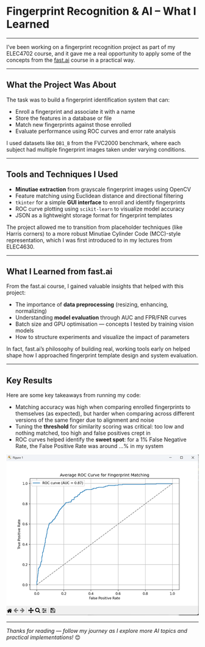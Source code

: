 # Fingerprint Recognition & AI – What I Learned
---

I’ve been working on a fingerprint recognition project as part of my ELEC4702 course, and it gave me a real opportunity to apply some of the concepts from the [fast.ai](https://www.fast.ai) course in a practical way.

---

## What the Project Was About

The task was to build a fingerprint identification system that can:

- Enroll a fingerprint and associate it with a name
- Store the features in a database or file
- Match new fingerprints against those enrolled
- Evaluate performance using ROC curves and error rate analysis

I used datasets like `DB1_B` from the FVC2000 benchmark, where each subject had multiple fingerprint images taken under varying conditions.

---

## Tools and Techniques I Used

- **Minutiae extraction** from grayscale fingerprint images using OpenCV
- Feature matching using Euclidean distance and directional filtering
- `tkinter` for a simple **GUI interface** to enroll and identify fingerprints
- ROC curve plotting using `scikit-learn` to visualize model accuracy
- JSON as a lightweight storage format for fingerprint templates

The project allowed me to transition from placeholder techniques (like Harris corners) to a more robust Minutiae Cylinder Code (MCC)-style representation, which I was first introduced to in my lectures from ELEC4630.

---

## What I Learned from fast.ai

From the fast.ai course, I gained valuable insights that helped with this project:

- The importance of **data preprocessing** (resizing, enhancing, normalizing)
- Understanding **model evaluation** through AUC and FPR/FNR curves
- Batch size and GPU optimisation — concepts I tested by training vision models
- How to structure experiments and visualize the impact of parameters

In fact, fast.ai’s philosophy of building real, working tools early on helped shape how I approached fingerprint template design and system evaluation.

---

## Key Results

Here are some key takeaways from running my code:

- Matching accuracy was high when comparing enrolled fingerprints to themselves (as expected), but harder when comparing across different versions of the same finger due to alignment and noise
- Tuning the **threshold** for similarity scoring was critical: too low and nothing matched, too high and false positives crept in
- ROC curves helped identify the **sweet spot**: for a 1% False Negative Rate, the False Positive Rate was around ...% in my system

![Sample ROC Curve](images/roc_example.png)

---


*Thanks for reading — follow my journey as I explore more AI topics and practical implementations!* 😊
